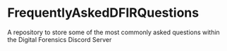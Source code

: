 # FrequentlyAskedDFIRQuestions
A repository to store some of the most commonly asked questions within the Digital Forensics Discord Server
